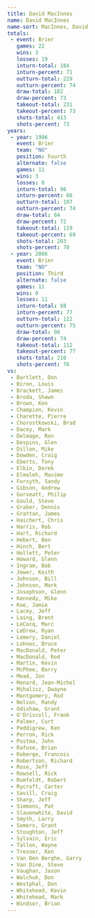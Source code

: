 ```yaml
---
title: David MacInnes
name: David MacInnes
name-sort: MacInnes, David
totals:
 - event: Brier
   games: 22
   wins: 3
   losses: 19
   inturn-total: 184
   inturn-percent: 71
   outturn-total: 229
   outturn-percent: 74
   draw-total: 182
   draw-percent: 73
   takeout-total: 231
   takeout-percent: 73
   shots-total: 413
   shots-percent: 73
years:
 - year: 1996
   event: Brier
   team: "NO"
   position: Fourth
   alternate: false
   games: 11
   wins: 3
   losses: 8
   inturn-total: 96
   inturn-percent: 66
   outturn-total: 107
   outturn-percent: 74
   draw-total: 84
   draw-percent: 72
   takeout-total: 119
   takeout-percent: 69
   shots-total: 203
   shots-percent: 70
 - year: 2006
   event: Brier
   team: "NO"
   position: Third
   alternate: false
   games: 11
   wins: 0
   losses: 11
   inturn-total: 88
   inturn-percent: 77
   outturn-total: 122
   outturn-percent: 75
   draw-total: 98
   draw-percent: 74
   takeout-total: 112
   takeout-percent: 77
   shots-total: 210
   shots-percent: 76
vs:
 - Bartlett, Don
 - Biron, Louis
 - Brackett, James
 - Broda, Shawn
 - Brown, Ken
 - Champion, Kevin
 - Charette, Pierre
 - Chorostkowski, Brad
 - Dacey, Mark
 - Delmage, Ron
 - Despins, Glen
 - Dillon, Mike
 - Dowden, Craig
 - Eberts, Tony
 - Elkin, Derek
 - Elmaleh, Maxime
 - Forsyth, Sandy
 - Gibson, Andrew
 - Gorveatt, Philip
 - Gould, Steve
 - Graber, Dennis
 - Grattan, James
 - Haichert, Chris
 - Harris, Rob
 - Hart, Richard
 - Hebert, Ben
 - Hinch, Bert
 - Hollett, Peter
 - Howard, Glenn
 - Ingram, Bob
 - Jewer, Keith
 - Johnson, Bill
 - Johnson, Mark
 - Josephson, Glenn
 - Kennedy, Mike
 - Koe, Jamie
 - Lacey, Jeff
 - Laing, Brent
 - LeCocq, Marc
 - LeDrew, Ryan
 - Lemery, Daniel
 - Lohnes, Bruce
 - MacDonald, Peter
 - MacDonald, Rod
 - Martin, Kevin
 - McPhee, Barry
 - Mead, Jon
 - Menard, Jean-Michel
 - Mihalicz, Dwayne
 - Montgomery, Rod
 - Nelson, Randy
 - Odishaw, Grant
 - O'Driscoll, Frank
 - Palmer, Curt
 - Peddigrew, Ken
 - Perron, Rick
 - Postma, John
 - Rafuse, Brian
 - Roberge, Francois
 - Robertson, Richard
 - Rose, Jeff
 - Rowsell, Rick
 - Rumfeldt, Robert
 - Rycroft, Carter
 - Savill, Craig
 - Sharp, Jeff
 - Simmons, Pat
 - Slauenwhite, David
 - Smyth, Larry
 - Somers, Grant
 - Stoughton, Jeff
 - Sylvain, Eric
 - Tallon, Wayne
 - Tresoor, Ken
 - Van Den Berghe, Garry
 - Van Dine, Steve
 - Vaughan, Jason
 - Walchuk, Don
 - Westphal, Don
 - Whitehead, Kevin
 - Whitehead, Mark
 - Windsor, Brian
---
```

